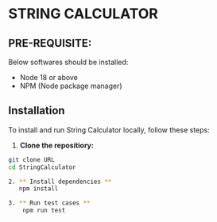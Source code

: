 # STRING CALCULATOR

## PRE-REQUISITE:

Below softwares should be installed:

- Node 18 or above
- NPM (Node package manager)

## Installation

To install and run String Calculator locally, follow these steps:

1. **Clone the repositiory:**

```sh
git clone URL
cd StringCalculator

2. ** Install dependencies **
   npm install

3. ** Run test cases **
    npm run test